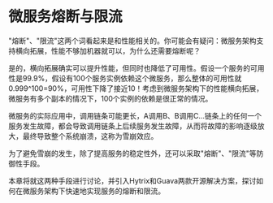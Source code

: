 # 微服务熔断与限流

"熔断"、"限流"这两个词看起来是和性能相关的。你可能会有疑问：微服务架构支持横向拓展，性能不够加机器就可以，为什么还需要熔断呢？

是的，横向拓展确实可以提升性能，但同时也降低了可用性。假设一个服务的可用性是99.9%，假设有100个服务实例依赖这个微服务，那么整体的可用性就0.999^100=90%，可用性下降了接近10！考虑到微服务架构下的性能横向拓展，微服务有多个副本的情况下，100个实例的依赖是很正常的情况。

微服务的实际应用中，调用链条可能更长，A调用B、B调用C...链条上的任何一个服务发生故障，都会导致调用链条上后续服务发生故障，从而将故障的影响逐级放大，最终导致整个系统崩溃，这称为雪崩效应。

为了避免雪崩的发生，除了提高服务的稳定性外，还可以采取"熔断"、"限流"等防御性手段。

本章将就这两种手段进行讨论，并引入Hytrix和Guava两款开源解决方案，探讨如何在微服务架构下快速地实现服务的熔断和限流。
